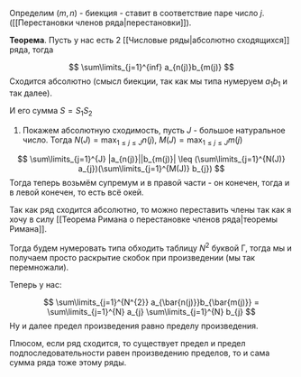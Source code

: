 Определим 
$(m, n)$ - биекция - ставит в соответствие паре число $j$. ([[Перестановки членов ряда|перестановки]]).

**Теорема**. Пусть у нас есть 2 [[Числовые ряды|абсолютно сходящихся]] ряда, тогда

$$
\sum\limits_{j=1}^{inf} a_{n(j)}b_{m(j)}  
$$
Сходится абсолютно (смысл биекции, так как мы типа нумеруем $a_{1}b_{1}$ и так далее).

И его сумма $S = S_{1}S_{2}$

1) Покажем абсолютную сходимость, пусть $J$ - большое натуральное число.
Тогда $N(J) = \max_{1\leq j \leq J} n(j)$, $M(J) = \max_{1\leq j \leq J} m(j)$

$$
\sum\limits_{j=1}^{J} |a_{n(j)}||b_{m(j)}| \leq (\sum\limits_{j=1}^{N(J)} a_{j})(\sum\limits_{j=1}^{M(J)} b_{j})
$$
Тогда теперь возьмём супремум и в правой части - он конечен, тогда и в левой конечен, то есть всё окей.

Так как ряд сходится абсолютно, то можно переставить члены так как я хочу в силу [[Теорема Римана о перестановке членов ряда|теоремы Римана]].

Тогда будем нумеровать типа обходить таблицу $N^{2}$ буквой Г, тогда мы и получаем просто раскрытие скобок при произведении (мы так перемножали).

Теперь у нас:

$$
\sum\limits_{j=1}^{N^{2}} a_{\bar{n(j)}}b_{\bar{m(j)}} = \sum\limits_{j=1}^{N} a_{j} \sum\limits_{j=1}^{N} b_{j}
$$
Ну и далее предел произведения равно пределу произведения.

Плюсом, если ряд сходится, то существует предел и предел подпоследовательности равен произведению пределов, то и сама сумма ряда тоже этому ряды.

